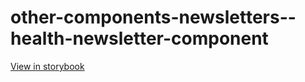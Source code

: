 # other-components-newsletters--health-newsletter-component

[View in storybook](https://raw.githack.com/Independent-Digital-News-and-Media-Ltd/indy-pwamp-sb/PR-1792-sb/index.html?path=/story/other-components-newsletters--health-newsletter-component)